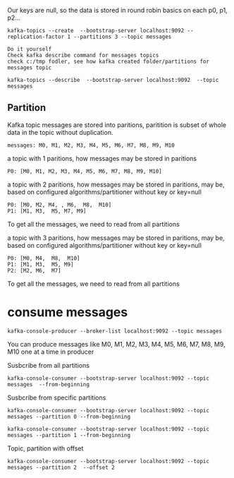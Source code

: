 
Our keys are null, so the data is stored in round robin basics on each p0, p1, p2...

```
kafka-topics --create  --bootstrap-server localhost:9092 --replication-factor 1 --partitions 3 --topic messages

```

```
Do it yourself
Check kafka describe command for messages topics
check c:/tmp fodler, see how kafka created folder/partitions for messages topic
```

```
kafka-topics --describe  --bootstrap-server localhost:9092  --topic messages
```

## Partition

Kafka topic messages are stored into paritions, paritition is subset of whole data in the topic without duplication.

```
messages: M0, M1, M2, M3, M4, M5, M6, M7, M8, M9, M10
```

a topic with 1 paritions, how messages may be stored in paritions

```
P0: [M0, M1, M2, M3, M4, M5, M6, M7, M8, M9, M10]
```

a topic with 2 paritions, how messages may be stored in paritions, may be, based on configured algorithms/partitioner without key or key=null

```
P0: [M0, M2, M4, , M6,  M8,  M10]
P1: [M1, M3,  M5, M7, M9]
```

To get all the messages, we need to read from all partitions


a topic with 3 paritions, how messages may be stored in paritions, may be, based on configured algorithms/partitioner without key or key=null

```
P0: [M0, M4,  M8,  M10]
P1: [M1, M3,  M5, M9]
P2: [M2, M6,  M7]
```

To get all the messages, we need to read from all partitions

# consume messages

```
kafka-console-producer --broker-list localhost:9092 --topic messages
```

You can produce messages like M0, M1, M2, M3, M4, M5, M6, M7, M8, M9, M10 one at a time in producer

Susbcribe from all partitions

```
kafka-console-consumer --bootstrap-server localhost:9092 --topic messages  --from-beginning
```

Susbcribe from specific partitions
```
kafka-console-consumer --bootstrap-server localhost:9092 --topic messages --partition 0 --from-beginning
```
```
kafka-console-consumer --bootstrap-server localhost:9092 --topic messages --partition 1 --from-beginning
```

Topic, partition with offset

```
kafka-console-consumer --bootstrap-server localhost:9092 --topic messages --partition 2  --offset 2
```

